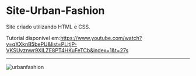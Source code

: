 <h1>Site-Urban-Fashion</h1>


<p>Site criado utilizando HTML e CSS.</p>


Tutorial disponível em:https://www.youtube.com/watch?v=qXXknB5bePU&list=PLitjP-VKSUvznwr9XILZE8PT4HKuFeTCb&index=1&t=27s


________________________________________________________________________________________________________________________






![urbanfashion](https://user-images.githubusercontent.com/88169014/168603205-eb52a6ab-0521-4266-b7fe-9b19d071a0aa.png)

